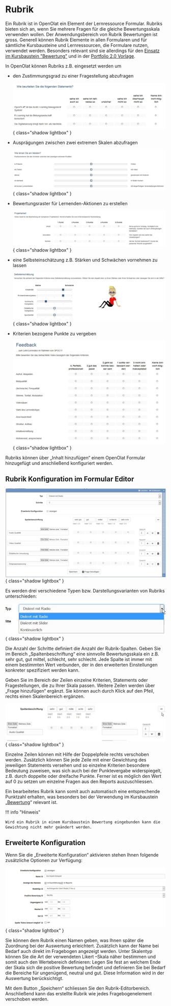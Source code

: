 # Rubrik

Ein Rubrik ist in OpenOlat ein Element der Lernressource Formular. Rubriks bieten sich an, wenn Sie mehrere Fragen für die gleiche Bewertungsskala verwenden wollen. Der Anwendungsbereich von Rubrik Bewertungen ist gross. Generell können Rubrik Elemente in allen Formularen und für sämtliche Kursbausteine und Lernressourcen, die Formulare nutzen, verwendet werden. Besonders relevant sind sie allerdings für den [Einsatz im Kursbaustein "Bewertung"](Forms_in_Rubric_Scoring.de.md) und in der [Portfolio 2.0 Vorlage](Forms_in_the_ePortfolio_template.de.md).

In OpenOlat können Rubriks z.B. eingesetzt werden um

* den Zustimmungsgrad zu einer Fragestellung abzufragen

  ![Rubrik Beispiel Radiobutton1](assets/Rubrik_Beispiel1.jpg){ class="shadow lightbox" }

* Ausprägungen zwischen zwei extremen Skalen abzufragen

  ![Rubrik Beispiel Slider](assets/Rubrik_Beispiel2.jpg){ class="shadow lightbox" }

* Bewertungsraster für Lernenden-Aktionen zu erstellen

  ![Rubrik Beispiel Radiobutton2](assets/Rubrik_Beispiel3.jpg){ class="shadow lightbox" }

* eine Selbsteinschätzung z.B. Stärken und Schwächen vornehmen zu lassen

  ![Rubrik Beispiel Selbseinschätzung](assets/Rubrik_Beispiel4.jpg){ class="shadow lightbox" }

* Kriterien bezogene Punkte zu vergeben

  ![Rubrik Feedback](assets/rubrik_skalentexte.jpg){ class="shadow lightbox" }

Rubriks können über „Inhalt hinzufügen“ einem OpenOlat Formular hinzugefügt und anschließend konfiguriert werden.

## Rubrik Konfiguration im Formular Editor

![Rubrik Editor](assets/Rubrik_14.jpg){ class="shadow lightbox" }

Es werden drei verschiedene Typen bzw. Darstellungsvarianten von Rubriks unterschieden:

![Rubrik Varianten](assets/Rubrik_Typ.jpg){ class="shadow lightbox" }

Die Anzahl der Schritte definiert die Anzahl der Rubrik-Spalten. Geben Sie im Bereich „Spaltenbeschriftung“ eine sinnvolle Bewertungsskala ein z.B. sehr gut, gut mittel, schlecht, sehr schlecht. Jede Spalte ist immer mit einem bestimmten Wert verbunden, der in den erweiterten Einstellungen konkreter spezifiziert werden kann.

Geben Sie im Bereich der Zeilen einzelne Kriterien, Statements oder Fragestellungen, die zu Ihrer Skala passen. Weitere Zeilen werden über „Frage hinzufügen“ ergänzt. Sie können auch durch Klick auf den Pfeil, rechts einen Skalenbereich ergänzen.  

![Rubrik Skalenbereich](assets/Rubrik_2_enden.jpg){ class="shadow lightbox" }

Einzelne Zeilen können mit Hilfe der Doppelpfeile rechts verschoben werden. Zusätzlich können Sie jede Zeile mit einer Gewichtung des jeweiligen Statements versehen und so einzelne Kriterien besondere Bedeutung zuweisen, was sich auch bei der Punktevergabe widerspiegelt, z.B. durch doppelte oder dreifache Punkte. Ferner ist es möglich den Wert auf 0 zu setzen um einzelne Fragen aus den Reports auszuschliessen.

Ein bearbeitetes Rubrik kann somit auch automatisch eine entsprechende Punktzahl erhalten, was besonders bei der Verwendung im Kursbaustein „[Bewertung](../course_elements/Assessment.de.md)“ relevant ist.

!!! info "Hinweis"

    Wird ein Rubrik in einem Kursbaustein Bewertung eingebunden kann die Gewichtung nicht mehr geändert werden.

## Erweiterte Konfiguration

Wenn Sie die „Erweiterte Konfiguration“ aktivieren stehen Ihnen folgende zusätzliche Optionen zur Verfügung:

![Rubrik erweitere Konfiguration](assets/Rubrik_erweitert.png){ class="shadow lightbox" }

Sie können dem Rubrik einen Namen geben, was Ihnen später die Zuordnung bei der Auswertung erleichtert. Zusätzlich kann der Name bei Bedarf auch direkt im Fragebogen angezeigt werden. Unter Skalentyp können Sie die Art der verwendeten Likert –Skala näher bestimmen und somit auch den Wertebereich definieren: Legen Sie fest an welchem Ende der Skala sich die positive Bewertung befindet und definieren Sie bei Bedarf die Bereiche für ungenügend, neutral und gut. Diese Information wird in der Auswertung berücksichtigt.

Mit dem Button „Speichern“ schliessen Sie den Rubrik-Editorbereich. Anschließend kann das erstellte Rubrik wie jedes Fragebogenelement verschoben werden.
